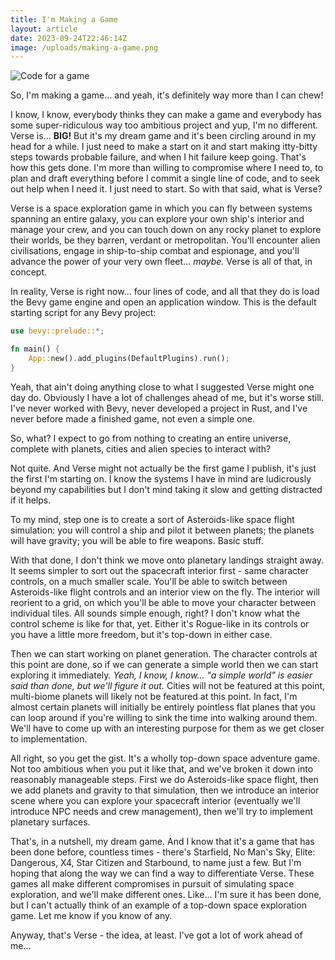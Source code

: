 ```yaml
---
title: I'm Making a Game
layout: article
date: 2023-09-24T22:46:14Z
image: /uploads/making-a-game.png
---
```


![Code for a game](/uploads/making-a-game.png)

So, I'm making a game... and yeah, it's definitely way more than I can chew!

I know, I know, everybody thinks they can make a game and everybody has some super-ridiculous way too ambitious project and yup, I'm no different. Verse is... **BIG!** But it's my dream game and it's been circling around in my head for a while. I just need to make a start on it and start making itty-bitty steps towards probable failure, and when I hit failure keep going. That's how this gets done. I'm more than willing to compromise where I need to, to plan and draft everything before I commit a single line of code, and to seek out help when I need it. I just need to start. So with that said, what is Verse?

Verse is a space exploration game in which you can fly between systems spanning an entire galaxy, you can explore your own ship's interior and manage your crew, and you can touch down on any rocky planet to explore their worlds, be they barren, verdant or metropolitan. You'll encounter alien civilisations, engage in ship-to-ship combat and espionage, and you'll advance the power of your very own fleet... _maybe._ Verse is all of that, in concept.

In reality, Verse is right now... four lines of code, and all that they do is load the Bevy game engine and open an application window. This is the default starting script for any Bevy project:

```rs
use bevy::prelude::*;

fn main() {
    App::new().add_plugins(DefaultPlugins).run();
}
```

Yeah, that ain't doing anything close to what I suggested Verse might one day do. Obviously I have a lot of challenges ahead of me, but it's worse still. I've never worked with Bevy, never developed a project in Rust, and I've never before made a finished game, not even a simple one.

So, what? I expect to go from nothing to creating an entire universe, complete with planets, cities and alien species to interact with?

Not quite. And Verse might not actually be the first game I publish, it's just the first I'm starting on. I know the systems I have in mind are ludicrously beyond my capabilities but I don't mind taking it slow and getting distracted if it helps.

To my mind, step one is to create a sort of Asteroids-like space flight simulation: you will control a ship and pilot it between planets; the planets will have gravity; you will be able to fire weapons. Basic stuff.

With that done, I don't think we move onto planetary landings straight away. It seems simpler to sort out the spacecraft interior first - same character controls, on a much smaller scale. You'll be able to switch between Asteroids-like flight controls and an interior view on the fly. The interior will reorient to a grid, on which you'll be able to move your character between individual tiles. All sounds simple enough, right? I don't know what the control scheme is like for that, yet. Either it's Rogue-like in its controls or you have a little more freedom, but it's top-down in either case.

Then we can start working on planet generation. The character controls at this point are done, so if we can generate a simple world then we can start exploring it immediately. _Yeah, I know, I know... "a simple world" is easier said than done, but we'll figure it out._ Cities will not be featured at this point, multi-biome planets will likely not be featured at this point. In fact, I'm almost certain planets will initially be entirely pointless flat planes that you can loop around if you're willing to sink the time into walking around them. We'll have to come up with an interesting purpose for them as we get closer to implementation.

All right, so you get the gist. It's a wholly top-down space adventure game. Not too ambitious when you put it like that, and we've broken it down into reasonably manageable steps. First we do Asteroids-like space flight, then we add planets and gravity to that simulation, then we introduce an interior scene where you can explore your spacecraft interior (eventually we'll introduce NPC needs and crew management), then we'll try to implement planetary surfaces.

That's, in a nutshell, my dream game. And I know that it's a game that has been done before, countless times - there's Starfield, No Man's Sky, Elite: Dangerous, X4, Star Citizen and Starbound, to name just a few. But I'm hoping that along the way we can find a way to differentiate Verse. These games all make different compromises in pursuit of simulating space exploration, and we'll make different ones. Like... I'm sure it has been done, but I can't actually think of an example of a top-down space exploration game. Let me know if you know of any.

Anyway, that's Verse - the idea, at least. I've got a lot of work ahead of me...
